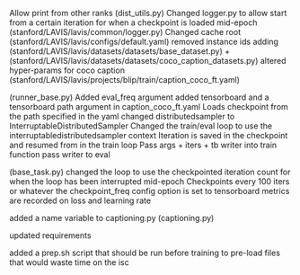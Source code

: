 Allow print from other ranks (dist_utils.py)
Changed logger.py to allow start from a certain iteration for when a checkpoint is loaded mid-epoch (stanford/LAVIS/lavis/common/logger.py)
Changed cache root (stanford/LAVIS/lavis/configs/default.yaml)
removed instance ids adding (stanford/LAVIS/lavis/datasets/datasets/base_dataset.py) + (stanford/LAVIS/lavis/datasets/datasets/coco_caption_datasets.py)
altered hyper-params for coco caption (stanford/LAVIS/lavis/projects/blip/train/caption_coco_ft.yaml)

(runner_base.py)
Added eval_freq argument
added tensorboard and a tensorboard path argument in caption_coco_ft.yaml
Loads checkpoint from the path specified in the yaml
changed distributedsampler to InterruptableDistributedSampler
Changed the train/eval loop to use the interruptabledistributedsampler context
Iteration is saved in the checkpoint and resumed from in the train loop
Pass args + iters + tb writer into train function
pass writer to eval

(base_task.py)
changed the loop to use the checkpointed iteration count for when the loop has been interrupted mid-epoch
Checkpoints every 100 iters or whatever the checkpoint_freq config option is set to
tensorboard metrics are recorded on loss and learning rate

added a name variable to captioning.py (captioning.py)

updated requirements

added a prep.sh script that should be run before training to pre-load files that would waste time on the isc